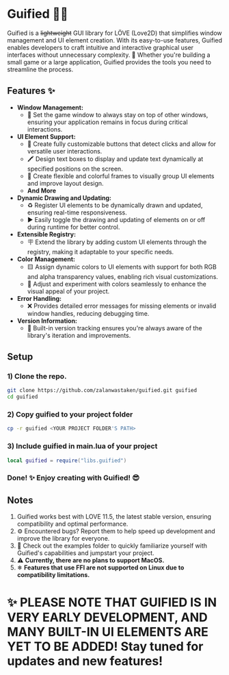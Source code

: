 # Guified 🎨🔅

Guified is a ~~lightweight~~ GUI library for LÖVE (Love2D) that simplifies window management and UI element creation. With its easy-to-use features, Guified enables developers to craft intuitive and interactive graphical user interfaces without unnecessary complexity. 🚀 Whether you're building a small game or a large application, Guified provides the tools you need to streamline the process.

## Features ✨
- **Window Management:**
  - 📌 Set the game window to always stay on top of other windows, ensuring your application remains in focus during critical interactions.
- **UI Element Support:**
  - 🔘 Create fully customizable buttons that detect clicks and allow for versatile user interactions.
  - 🖍️ Design text boxes to display and update text dynamically at specified positions on the screen.
  - 🎨 Create flexible and colorful frames to visually group UI elements and improve layout design.
  - **And More**
- **Dynamic Drawing and Updating:**
  - ♻️ Register UI elements to be dynamically drawn and updated, ensuring real-time responsiveness.
  - ▶️ Easily toggle the drawing and updating of elements on or off during runtime for better control.
- **Extensible Registry:**
  - 🪧 Extend the library by adding custom UI elements through the registry, making it adaptable to your specific needs.
- **Color Management:**
  - 🟨 Assign dynamic colors to UI elements with support for both RGB and alpha transparency values, enabling rich visual customizations.
  - 🔹 Adjust and experiment with colors seamlessly to enhance the visual appeal of your project.
- **Error Handling:**
  - ❌ Provides detailed error messages for missing elements or invalid window handles, reducing debugging time.
- **Version Information:**
  - 🔢 Built-in version tracking ensures you're always aware of the library's iteration and improvements.

## Setup
### 1) Clone the repo.
```bash
git clone https://github.com/zalanwastaken/guified.git guified
cd guified
```
### 2) Copy guified to your project folder
```bash
cp -r guified <YOUR PROJECT FOLDER'S PATH>
```
### 3) Include guified in main.lua of your project
```lua
local guified = require("libs.guified")
```
### Done! ✨ Enjoy creating with Guified! 😎

## Notes
1. Guified works best with LOVE 11.5, the latest stable version, ensuring compatibility and optimal performance.
2. ⚙️ Encountered bugs? Report them to help speed up development and improve the library for everyone.
3. 🔢 Check out the examples folder to quickly familiarize yourself with Guified's capabilities and jumpstart your project.
4. ⚠ **Currently, there are no plans to support MacOS.**
5. ❄ **Features that use FFI are not supported on Linux due to compatibility limitations.**

# ✨ **PLEASE NOTE THAT GUIFIED IS IN VERY EARLY DEVELOPMENT, AND MANY BUILT-IN UI ELEMENTS ARE YET TO BE ADDED! Stay tuned for updates and new features!**
